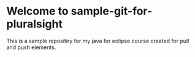 # Welcome to sample-git-for-pluralsight

This is a sample repositiry for my java for eclipse course created for pull and push elements.

